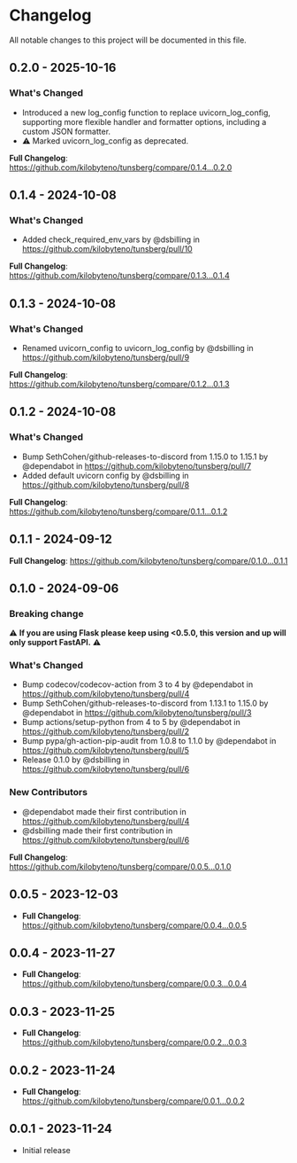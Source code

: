 # Changelog

All notable changes to this project will be documented in this file.

## 0.2.0 - 2025-10-16

### What's Changed

* Introduced a new log_config function to replace uvicorn_log_config, supporting more flexible handler and formatter options, including a custom JSON formatter.
* ⚠️ Marked uvicorn_log_config as deprecated.

**Full Changelog**: https://github.com/kilobyteno/tunsberg/compare/0.1.4...0.2.0

## 0.1.4 - 2024-10-08

### What's Changed

* Added check_required_env_vars by @dsbilling in https://github.com/kilobyteno/tunsberg/pull/10

**Full Changelog**: https://github.com/kilobyteno/tunsberg/compare/0.1.3...0.1.4

## 0.1.3 - 2024-10-08

### What's Changed

* Renamed uvicorn_config to uvicorn_log_config by @dsbilling in https://github.com/kilobyteno/tunsberg/pull/9

**Full Changelog**: https://github.com/kilobyteno/tunsberg/compare/0.1.2...0.1.3

## 0.1.2 - 2024-10-08

### What's Changed

* Bump SethCohen/github-releases-to-discord from 1.15.0 to 1.15.1 by @dependabot in https://github.com/kilobyteno/tunsberg/pull/7
* Added default uvicorn config by @dsbilling in https://github.com/kilobyteno/tunsberg/pull/8

**Full Changelog**: https://github.com/kilobyteno/tunsberg/compare/0.1.1...0.1.2

## 0.1.1 - 2024-09-12

**Full Changelog**: https://github.com/kilobyteno/tunsberg/compare/0.1.0...0.1.1

## 0.1.0 - 2024-09-06

### Breaking change

⚠️ **If you are using Flask please keep using <0.5.0, this version and up will only support FastAPI.** ⚠️

### What's Changed

* Bump codecov/codecov-action from 3 to 4 by @dependabot in https://github.com/kilobyteno/tunsberg/pull/4
* Bump SethCohen/github-releases-to-discord from 1.13.1 to 1.15.0 by @dependabot in https://github.com/kilobyteno/tunsberg/pull/3
* Bump actions/setup-python from 4 to 5 by @dependabot in https://github.com/kilobyteno/tunsberg/pull/2
* Bump pypa/gh-action-pip-audit from 1.0.8 to 1.1.0 by @dependabot in https://github.com/kilobyteno/tunsberg/pull/5
* Release 0.1.0 by @dsbilling in https://github.com/kilobyteno/tunsberg/pull/6

### New Contributors

* @dependabot made their first contribution in https://github.com/kilobyteno/tunsberg/pull/4
* @dsbilling made their first contribution in https://github.com/kilobyteno/tunsberg/pull/6

**Full Changelog**: https://github.com/kilobyteno/tunsberg/compare/0.0.5...0.1.0

## 0.0.5 - 2023-12-03

- **Full Changelog**: https://github.com/kilobyteno/tunsberg/compare/0.0.4...0.0.5

## 0.0.4 - 2023-11-27

- **Full Changelog**: https://github.com/kilobyteno/tunsberg/compare/0.0.3...0.0.4

## 0.0.3 - 2023-11-25

- **Full Changelog**: https://github.com/kilobyteno/tunsberg/compare/0.0.2...0.0.3

## 0.0.2 - 2023-11-24

- **Full Changelog**: https://github.com/kilobyteno/tunsberg/compare/0.0.1...0.0.2

## 0.0.1 - 2023-11-24

- Initial release
